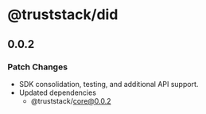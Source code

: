 # @truststack/did

## 0.0.2

### Patch Changes

- SDK consolidation, testing, and additional API support.
- Updated dependencies
  - @truststack/core@0.0.2
